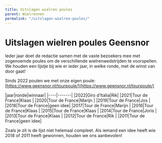 ```yaml
---
title: Uitslagen wielren poules
parent: Wielrennen
permalink: "/uitslagen-wielren-poules/"
---
```


# Uitslagen wielren poules Geensnor

Ieder jaar doet de redactie samen met de vaste bezoekers mee met zogenoemde poules om de verschillende wielrenwedstrijden te voorspellen. We houden een lijstje bij wie er ieder jaar, in welke ronde, met de winst van door gaat!

Sinds 2022 poulen we met onze eigen poule: [https://www.geensnor.nl/tourpoule/](https://www.geensnor.nl/tourpoule/)

|jaar|ronde|winnaar|
|----|-------|
|2022|Giro d’Italia|Rik|
|2021|Tour de France|Klaas  |
|2020|Tour de France|Marijn |
|2019|Tour de France|Jos    |
|2018|Tour de France|geen idee|
|2017|Tour de France|Marijn |
|2016|Tour de France|Klaas  |
|2015|Tour de France|Klaas  |
|2014|Tour de France|Joris  |
|2013|Tour de France|Klaas  |
|2012|Tour de France|Rik    |
|2011|Tour de France|geen idee|

Zoals je zit is de lijst niet helemaal compleet. Als iemand een idee heeft wie 2018 of 2011 heeft gewonnen, houden we ons aanbevolen!
